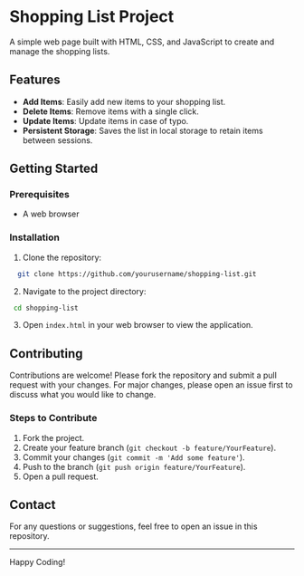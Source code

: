 # Shopping List Project

A simple web page built with HTML, CSS, and JavaScript to create and manage the shopping lists.

## Features

- **Add Items**: Easily add new items to your shopping list.
- **Delete Items**: Remove items with a single click.
- **Update Items**: Update items in case of typo.
- **Persistent Storage**: Saves the list in local storage to retain items between sessions.

## Getting Started

### Prerequisites

- A web browser

### Installation

1. Clone the repository:

```bash
  git clone https://github.com/yourusername/shopping-list.git
```

2. Navigate to the project directory:

```bash
 cd shopping-list
```

3. Open `index.html` in your web browser to view the application.

## Contributing

Contributions are welcome! Please fork the repository and submit a pull request with your changes. For major changes, please open an issue first to discuss what you would like to change.

### Steps to Contribute

1. Fork the project.
2. Create your feature branch (`git checkout -b feature/YourFeature`).
3. Commit your changes (`git commit -m 'Add some feature'`).
4. Push to the branch (`git push origin feature/YourFeature`).
5. Open a pull request.

## Contact

For any questions or suggestions, feel free to open an issue in this repository.

---

Happy Coding!
